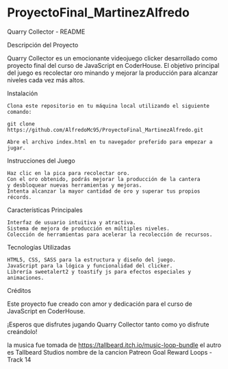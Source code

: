 # ProyectoFinal_MartinezAlfredo

Quarry Collector - README

Descripción del Proyecto

Quarry Collector es un emocionante videojuego clicker desarrollado como proyecto final del curso de JavaScript en CoderHouse. El objetivo principal del juego es recolectar oro minando y mejorar la producción para alcanzar niveles cada vez más altos.

Instalación

    Clona este repositorio en tu máquina local utilizando el siguiente comando:

    git clone https://github.com/AlfredoMc95/ProyectoFinal_MartinezAlfredo.git

    Abre el archivo index.html en tu navegador preferido para empezar a jugar.

Instrucciones del Juego

    Haz clic en la pica para recolectar oro.
    Con el oro obtenido, podrás mejorar la producción de la cantera
    y desbloquear nuevas herramientas y mejoras.
    Intenta alcanzar la mayor cantidad de oro y superar tus propios récords.

Características Principales

    Interfaz de usuario intuitiva y atractiva.
    Sistema de mejora de producción en múltiples niveles.
    Colección de herramientas para acelerar la recolección de recursos.

Tecnologías Utilizadas

    HTML5, CSS, SASS para la estructura y diseño del juego.
    JavaScript para la lógica y funcionalidad del clicker.
    Librería sweetalert2 y toastify js para efectos especiales y animaciones.

Créditos

Este proyecto fue creado con amor y dedicación para el curso de JavaScript en CoderHouse.

¡Esperos que disfrutes jugando Quarry Collector tanto como yo disfrute creándolo!

la musica fue tomada de https://tallbeard.itch.io/music-loop-bundle
el autro es Tallbeard Studios
nombre de la cancion Patreon Goal Reward Loops - Track 14
